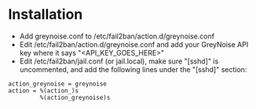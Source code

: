 # Installation

- Add greynoise.conf to /etc/fail2ban/action.d/greynoise.conf
- Edit /etc/fail2ban/action.d/greynoise.conf and add your GreyNoise API key where it says "<API_KEY_GOES_HERE>"
- Edit /etc/fail2ban/jail.conf (or jail.local), make sure "[sshd]" is uncommented, and add the following lines under the "[sshd]" section:

```
action_greynoise = greynoise
action = %(action_)s
         %(action_greynoise)s
```
